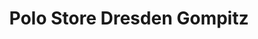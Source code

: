 ---
title: "Polo Store Dresden Gompitz"
url: /dresden/polo-store-dresden-gompitz/
shop: Motorrad
---